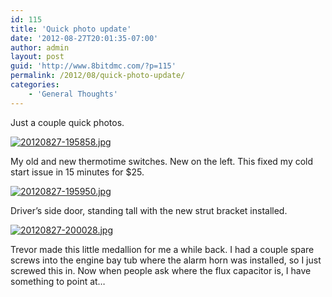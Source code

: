 ```yaml
---
id: 115
title: 'Quick photo update'
date: '2012-08-27T20:01:35-07:00'
author: admin
layout: post
guid: 'http://www.8bitdmc.com/?p=115'
permalink: /2012/08/quick-photo-update/
categories:
    - 'General Thoughts'
---
```


Just a couple quick photos.

[![20120827-195858.jpg](../../assets/images/2012/08/20120827-195858.jpg)](../../assets/images/2012/08/20120827-195858.jpg)

My old and new thermotime switches. New on the left. This fixed my cold start issue in 15 minutes for $25.

[![20120827-195950.jpg](../../assets/images/2012/08/20120827-195950.jpg)](../../assets/images/2012/08/20120827-195950.jpg)

Driver’s side door, standing tall with the new strut bracket installed.

[![20120827-200028.jpg](../../assets/images/2012/08/20120827-200028.jpg)](../../assets/images/2012/08/20120827-200028.jpg)

Trevor made this little medallion for me a while back. I had a couple spare screws into the engine bay tub where the alarm horn was installed, so I just screwed this in. Now when people ask where the flux capacitor is, I have something to point at…